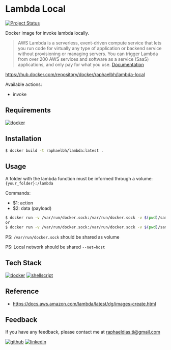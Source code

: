 # Lambda Local

[![Project Status](https://img.shields.io/static/v1?label=project%20status&message=complete&color=success&style=flat-square)](#)

Docker image for invoke lambda locally.

> AWS Lambda is a serverless, event-driven compute service that lets you run code for virtually any type of application or backend service without provisioning or managing servers. You can trigger Lambda from over 200 AWS services and software as a service (SaaS) applications, and only pay for what you use. [Documentation](https://aws.amazon.com/lambda)

https://hub.docker.com/repository/docker/raphaelbh/lambda-local


Available actions:
- invoke


## Requirements

[![docker](https://img.shields.io/badge/Docker-2CA5E0?style=for-the-badge&logo=docker&logoColor=white)](https://www.docker.com/)

## Installation

```bash
$ docker build -t raphaelbh/lambda:latest .
```

## Usage

A folder with the lambda function must be informed through a volume:
`{your_folder}:/lambda`

Commands:
- $1: action 
- $2: data (payload)

```bash
$ docker run -v /var/run/docker.sock:/var/run/docker.sock -v $(pwd)/sample/lambda:/lambda --net=host raphaelbh/lambda invoke '{"key":"value"}'
or
$ docker run -v /var/run/docker.sock:/var/run/docker.sock -v $(pwd)/sample/lambda:/lambda --net=host raphaelbh/lambda invoke $(cat sample/events/event.json | tr -d " \t\n\r")
```

PS: `/var/run/docker.sock` should be shared as volume

PS: Local network should be shared `--net=host`

## Tech Stack

[![docker](https://img.shields.io/badge/Docker-2CA5E0?style=for-the-badge&logo=docker&logoColor=white)](https://www.docker.com/)
[![shellscript](https://img.shields.io/badge/Shell_Script-121011?style=for-the-badge&logo=gnu-bash&logoColor=white)](https://www.shellscript.sh/)

## Reference

- https://docs.aws.amazon.com/lambda/latest/dg/images-create.html

## Feedback

If you have any feedback, please contact me at raphaeldias.ti@gmail.com

[![github](https://img.shields.io/badge/GitHub-100000?style=for-the-badge&logo=github&logoColor=white)](https://github.com/raphaelbh)
[![linkedin](https://img.shields.io/badge/LinkedIn-0077B5?style=for-the-badge&logo=linkedin&logoColor=white)](https://www.linkedin.com/in/raphaelbh/)
